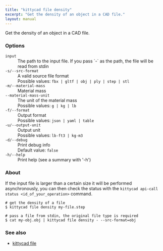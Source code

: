 ```yaml
---
title: "kittycad file density"
excerpt: "Get the density of an object in a CAD file."
layout: manual
---
```


Get the density of an object in a CAD file.

### Options

<dl class="flags">
   <dt><code>input</code></dt>
   <dd>The path to the input file. If you pass `-` as the path, the file will be read from stdin</dd>

   <dt><code>-s/--src-format</code></dt>
   <dd>A valid source file format<br/>Possible values: <code>fbx | gltf | obj | ply | step | stl</code></dd>

   <dt><code>-m/--material-mass</code></dt>
   <dd>Material mass</dd>

   <dt><code>--material-mass-unit</code></dt>
   <dd>The unit of the material mass<br/>Possible values: <code>g | kg | lb</code></dd>

   <dt><code>-f/--format</code></dt>
   <dd>Output format<br/>Possible values: <code>json | yaml | table</code></dd>

   <dt><code>-u/--output-unit</code></dt>
   <dd>Output unit<br/>Possible values: <code>lb-ft3 | kg-m3</code></dd>

   <dt><code>-d/--debug</code></dt>
   <dd>Print debug info<br/>Default value: <code>false</code></dd>

   <dt><code>-h/--help</code></dt>
   <dd>Print help (see a summary with '-h')</dd>
</dl>


### About

If the input file is larger than a certain size it will be
performed asynchronously, you can then check the status with the
`kittycad api-call status <id_of_your_operation>` command.

```
# get the density of a file
$ kittycad file density my-file.step

# pass a file from stdin, the original file type is required
$ cat my-obj.obj | kittycad file density - --src-format=obj
```

### See also

* [kittycad file](./kittycad_file)